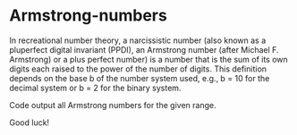 # Armstrong-numbers

In recreational number theory, a narcissistic number (also known as a pluperfect
digital invariant (PPDI), an Armstrong number (after Michael F. Armstrong) or
a plus perfect number) is a number that is the sum of its own digits each raised
to the power of the number of digits. This definition depends on the base b
of the number system used, e.g., b = 10 for the decimal system or b = 2 for
the binary system.

Code output all Armstrong numbers for the given range.

Good luck!
